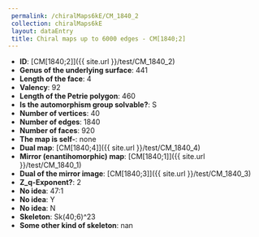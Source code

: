 ```yaml
--- 
 permalink: /chiralMaps6kE/CM_1840_2 
 collection: chiralMaps6kE
 layout: dataEntry
 title: Chiral maps up to 6000 edges - CM[1840;2]
---
```


- **ID**: [CM[1840;2]]({{ site.url }}/test/CM_1840_2)
- **Genus of the underlying surface**: 441
- **Length of the face**: 4
- **Valency**: 92
- **Length of the Petrie polygon**: 460
- **Is the automorphism group solvable?**: S
- **Number of vertices**: 40
- **Number of edges**: 1840
- **Number of faces**: 920
- **The map is self-**: none
- **Dual map**: [CM[1840;4]]({{ site.url }}/test/CM_1840_4)
- **Mirror (enantihomorphic) map**: [CM[1840;1]]({{ site.url }}/test/CM_1840_1)
- **Dual of the mirror image**: [CM[1840;3]]({{ site.url }}/test/CM_1840_3)
- **Z_q-Exponent?**: 2
- **No idea**:  47:1
- **No idea**: Y
- **No idea**: N
- **Skeleton**: Sk(40;6)^23
- **Some other kind of skeleton**: nan
